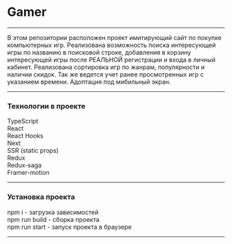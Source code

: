 # Gamer
___
В этом репозитории расположен проект имитирующий сайт по покупке компьютерных игр.
Реализована возможность поиска интересующей игры по названию в поисковой строке, 
добавления в корзину интересующей игры после РЕАЛЬНОЙ регистрации и входа в личный 
кабинет. Реализована сортировка игр по жанрам, популярности и наличии скидок. 
Так же ведется учет ранее просмотренных игр с указанием времени.
Адоптация под мибильный экран.

___
### Технологии в проекте
TypeScript <br/>
React<br/>
React Hooks<br/>
Next<br/>
SSR (static props)<br/>
Redux<br/>
Redux-saga<br/>
Framer-motion<br/>
___
### Установка проекта
npm i - загрузка зависимостей<br/>
npm run build - сборка проекта<br/>
npm run start - запуск проекта в браузере<br/>
___

